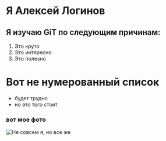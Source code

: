 # Я Алексей Логинов

## Я изучаю GiT по следующим причинам:
1. Это круто
2. Это интересно
3. Это полезно

# Вот не нумерованный список

* будет трудно
* но это того стоит

### вот мое фото

![Не совсем я, но все же](https://static.wikia.nocookie.net/rocky/images/f/f9/BalboaTitle1982.jpg/revision/latest?cb=20181108151110)